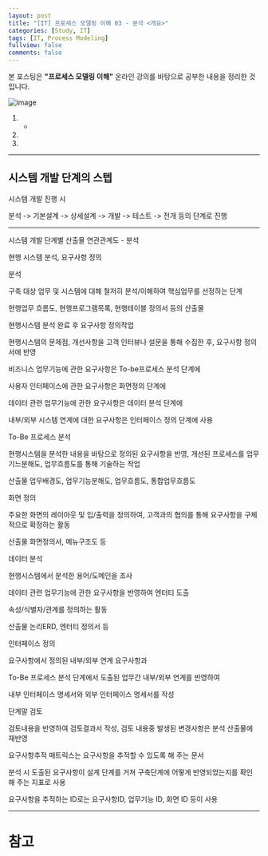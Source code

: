 ```yaml
---
layout: post
title: "[IT] 프로세스 모델링 이해 03 - 분석 <개요>"
categories: [Study, IT]
tags: [IT, Process Modeling]
fullview: false
comments: false
---
```


본 포스팅은 **"프로세스 모델링 이해"** 온라인 강의를 바탕으로 공부한 내용을 정리한 것입니다.

![image](https://user-images.githubusercontent.com/84369912/192108474-596a2b19-9169-4f3a-9249-6c50b5857b8f.png)

1. 
    + 
2. 
3. 

---

## 시스템 개발 단계의 스텝

시스템 개발 진행 시

분석 -> 기본설계 -> 상세설계 -> 개발 -> 테스트 -> 전개 등의 단계로 진행

---

시스템 개발 단계별 산출물 연관관계도 - 분석

현행 시스템 분석, 요구사항 정의

분석

구축 대상 업무 및 시스템에 대해 철저히 분석/이해하여 핵심업무를 선정하는 단계

현행업무 흐름도, 현행프로그램목록, 현행테이블 정의서 등의 산출물

현행시스템 분석 완료 후 요구사항 정의작업

현행시스템의 문제점, 개선사항을 고객 인터뷰나 설문을 통해 수집한 후, 요구사항 정의서에 반영

비즈니스 업무기능에 관한 요구사항은 To-be프로세스 분석 단계에

사용자 인터페이스에 관한 요구사항은 화면정의 단계에

데이터 관련 업무기능에 관한 요구사항은 데이터 분석 단계에

내부/외부 시스템 연계에 대한 요구사항은 인터페이스 정의 단계에 사용


To-Be 프로세스 분석

현행시스템을 분석한 내용을 바탕으로 정의된 요구사항을 반영, 개선된 프로세스를 업무기느분해도, 업무흐름도를 통해 기술하는 작업

산출물 업무배경도, 업무기능분해도, 업무흐름도, 통합업무흐름도

화면 정의

주요한 화면의 레이아웃 및 입/출력을 정의하여, 고객과의 협의를 통해 요구사항을 구체적으로 확정하는 활동

산출물 화면정의서, 메뉴구조도 등

데이터 분석

현행시스템에서 분석한 용어/도메인을 조사

데이터 관련 업무기능에 관한 요구사항을 반영하여 엔터티 도출

속성/식별자/관계를 정의하는 활동

산출물 논리ERD, 엔터티 정의서 등

인터페이스 정의

요구사항에서 정의된 내부/외부 연계 요구사항과

To-Be 프로세스 분석 단계에서 도출된 업무간 내부/외부 연계를 반영하여

내부 인터페이스 명세서와 외부 인터페이스 명세서를 작성

단계말 검토

검토내용을 반영하여 검토결과서 작성, 검토 내용중 발생된 변경사항은 분석 산출물에 재반영

요구사항추적 매트릭스는 요구사항을 추적할 수 있도록 해 주는 문서

분석 시 도출된 요구사항이 설계 단계를 거쳐 구축단계에 어떻게 반영되었는지를 확인 해 주는 지표로 사용

요구사항을 추적하는 ID로는 요구사항ID, 업무기능 ID, 화면 ID 등이 사용

---

# 참고